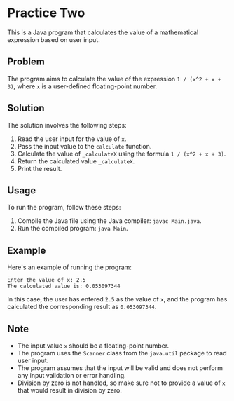 # Practice Two

This is a Java program that calculates the value of a mathematical expression based on user input.

## Problem

The program aims to calculate the value of the expression `1 / (x^2 + x + 3)`, where `x` is a user-defined floating-point number.

## Solution

The solution involves the following steps:

1. Read the user input for the value of `x`.
2. Pass the input value to the `calculate` function.
3. Calculate the value of `_calculateX` using the formula `1 / (x^2 + x + 3)`.
4. Return the calculated value `_calculateX`.
5. Print the result.

## Usage

To run the program, follow these steps:

1. Compile the Java file using the Java compiler: `javac Main.java`.
2. Run the compiled program: `java Main`.

## Example

Here's an example of running the program:

```
Enter the value of x: 2.5
The calculated value is: 0.053097344
```

In this case, the user has entered `2.5` as the value of `x`, and the program has calculated the corresponding result as `0.053097344`.

## Note

- The input value `x` should be a floating-point number.
- The program uses the `Scanner` class from the `java.util` package to read user input.
- The program assumes that the input will be valid and does not perform any input validation or error handling.
- Division by zero is not handled, so make sure not to provide a value of `x` that would result in division by zero.